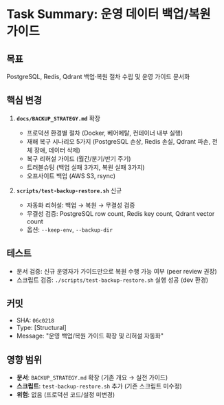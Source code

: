 # Task Summary: 운영 데이터 백업/복원 가이드

## 목표
PostgreSQL, Redis, Qdrant 백업·복원 절차 수립 및 운영 가이드 문서화

## 핵심 변경
1. **`docs/BACKUP_STRATEGY.md`** 확장
   - 프로덕션 환경별 절차 (Docker, 베어메탈, 컨테이너 내부 실행)
   - 재해 복구 시나리오 5가지 (PostgreSQL 손상, Redis 손실, Qdrant 파손, 전체 장애, 데이터 삭제)
   - 복구 리허설 가이드 (월간/분기/반기 주기)
   - 트러블슈팅 (백업 실패 3가지, 복원 실패 3가지)
   - 오프사이트 백업 (AWS S3, rsync)

2. **`scripts/test-backup-restore.sh`** 신규
   - 자동화 리허설: 백업 → 복원 → 무결성 검증
   - 무결성 검증: PostgreSQL row count, Redis key count, Qdrant vector count
   - 옵션: `--keep-env`, `--backup-dir`

## 테스트
- 문서 검증: 신규 운영자가 가이드만으로 복원 수행 가능 여부 (peer review 권장)
- 스크립트 검증: `./scripts/test-backup-restore.sh` 실행 성공 (dev 환경)

## 커밋
- SHA: `06c0218`
- Type: [Structural]
- Message: "운영 백업/복원 가이드 확장 및 리허설 자동화"

## 영향 범위
- **문서**: `BACKUP_STRATEGY.md` 확장 (기존 개요 → 실전 가이드)
- **스크립트**: `test-backup-restore.sh` 추가 (기존 스크립트 미수정)
- **위험**: 없음 (프로덕션 코드/설정 미변경)
